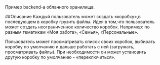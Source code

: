 Пример backend-а облачного хранилища.

##Описание
Каждый пользователь может создать «коробку»,в последующем в коробку грузить файлы.
Идея в том,что пользователь может создать неограниченное количество коробок. Например: по разным тематикам «Моя работа», «Семья», «Персональные».

Пользователь может просматривать список своих коробок, выбирать коробку по умолчанию и дальше работать с ней (загружать, просматривать файлы). При необходимости он может установить другую коробку по умолчанию - «переключиться».
